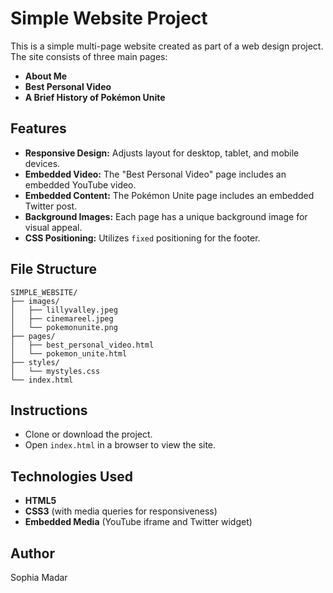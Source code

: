 # Simple Website Project

This is a simple multi-page website created as part of a web design project. The site consists of three main pages:

- **About Me**
- **Best Personal Video**
- **A Brief History of Pokémon Unite**

## Features
- **Responsive Design:** Adjusts layout for desktop, tablet, and mobile devices.
- **Embedded Video:** The "Best Personal Video" page includes an embedded YouTube video.
- **Embedded Content:** The Pokémon Unite page includes an embedded Twitter post.
- **Background Images:** Each page has a unique background image for visual appeal.
- **CSS Positioning:** Utilizes `fixed` positioning for the footer.

## File Structure
```
SIMPLE_WEBSITE/
├── images/
│   ├── lillyvalley.jpeg
│   ├── cinemareel.jpeg
│   └── pokemonunite.png
├── pages/
│   ├── best_personal_video.html
│   └── pokemon_unite.html
├── styles/
│   └── mystyles.css
└── index.html
```

## Instructions
- Clone or download the project.
- Open `index.html` in a browser to view the site.

## Technologies Used
- **HTML5**
- **CSS3** (with media queries for responsiveness)
- **Embedded Media** (YouTube iframe and Twitter widget)

## Author
Sophia Madar
